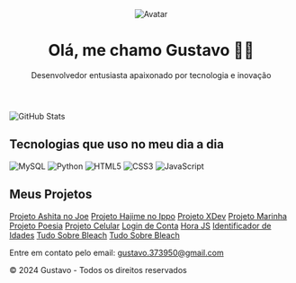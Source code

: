 <header>
    <img src="https://i.pinimg.com/originals/1e/31/3a/1e313a58c726ed08e116c1607dfe3875.gif" alt="Avatar">
    <h1>Olá, me chamo Gustavo 🫰🏼</h1>
    <p>Desenvolvedor entusiasta apaixonado por tecnologia e inovação</p>
    <div class="social-links">
        <a href="https://github.com/GustaDev2" target="_blank"><i class="fab fa-github"></i></a>
        <a href="https://www.linkedin.com/in/gustavo-lopes-1694b1255/" target="_blank"><i class="fab fa-linkedin"></i></a>
    </div>
</header>

<section class="stats">
    <img src="https://github-readme-stats.vercel.app/api?username=GustaDev2&show_icons=true&theme=dracula" alt="GitHub Stats">
</section>

<section class="technologies">
    <h2>Tecnologias que uso no meu dia a dia</h2>
    <div class="tech-icons">
        <img src="https://img.shields.io/badge/MySQL-00000F?style=for-the-badge&logo=mysql&logoColor=white" alt="MySQL">
        <img src="https://img.shields.io/badge/Python-14354C?style=for-the-badge&logo=python&logoColor=white" alt="Python">
        <img src="https://img.shields.io/badge/HTML5-E34F26?style=for-the-badge&logo=html5&logoColor=white" alt="HTML5">
        <img src="https://img.shields.io/badge/CSS3-1572B6?style=for-the-badge&logo=css3&logoColor=white" alt="CSS3">
        <img src="https://img.shields.io/badge/JavaScript-F7DF1E?style=for-the-badge&logo=javascript&logoColor=black" alt="JavaScript">
    </div>
</section>

<section class="projects">
    <h2>Meus Projetos</h2>
    <div class="project-list">
        <a href="https://projetoashita-nojoe.firebaseapp.com/" target="_blank">Projeto Ashita no Joe</a>
        <a href="https://projetohajime-noippo.firebaseapp.com/" target="_blank">Projeto Hajime no Ippo</a>
        <a href="https://gustadev2.github.io/projeto-xdev/" target="_blank">Projeto XDev</a>
        <a href="https://projeto-marinha.web.app/" target="_blank">Projeto Marinha</a>
        <a href="https://projeto-poesia.netlify.app/" target="_blank">Projeto Poesia</a>
        <a href="https://projeto-celular.netlify.app/" target="_blank">Projeto Celular</a>
        <a href="https://login-de-conta.netlify.app/" target="_blank">Login de Conta</a>
        <a href="https://horajs.netlify.app/" target="_blank">Hora JS</a>
        <a href="https://identificadordeidades.netlify.app/" target="_blank">Identificador de Idades</a>
        <a href="https://tudo-sobre-bleach.netlify.app/" target="_blank">Tudo Sobre Bleach</a>
        <a href="https://cardsvalorant.netlify.app/" target="_blank">Tudo Sobre Bleach</a>
    </div>
</section>

<footer>
    <p>Entre em contato pelo email: <a href="mailto:gustavo.373950@gmail.com">gustavo.373950@gmail.com</a></p>
    <p>&copy; 2024 Gustavo - Todos os direitos reservados</p>
</footer>

</body>
</html>
